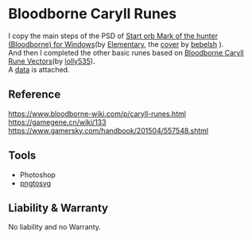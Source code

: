 # Bloodborne Caryll Runes

I copy the main steps of the PSD of [Start orb Mark of the hunter (Bloodborne) for Windows](https://vsthemes.org/en/icon/startorb/857-mark-of-the-hunter-bloodborne.html)(by [Elementary](https://vsthemes.org/en/user/Elementary/), the [cover](https://www.deviantart.com/bebelsh/art/Mark-of-the-hunter-732406069) by [bebelsh](https://www.deviantart.com/bebelsh) ).  
And then I completed the other basic runes based on [Bloodborne Caryll Rune Vectors](https://www.deviantart.com/lolly535/art/Bloodborne-Caryll-Rune-Vectors-545838128)(by [lolly535](https://www.deviantart.com/lolly535)).  
A [data](data.md) is attached.  

## Reference

https://www.bloodborne-wiki.com/p/caryll-runes.html  
https://gamegene.cn/wiki/133  
https://www.gamersky.com/handbook/201504/557548.shtml

## Tools

- Photoshop
- [pngtosvg](https://www.pngtosvg.com)

## Liability & Warranty

No liability and no Warranty.